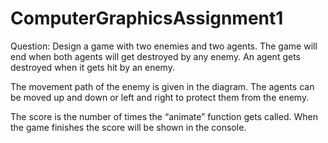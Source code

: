 # ComputerGraphicsAssignment1
Question: Design a game with two enemies and two agents. The game will end when both agents will get destroyed by any enemy. An agent gets destroyed when it gets hit by an enemy. 

The movement path of the enemy is given in the diagram. The agents can be moved up and down  or left and right to protect them from the enemy. 

The score is the number of times the “animate” function gets called. When the game finishes the score will be shown in the console. 
